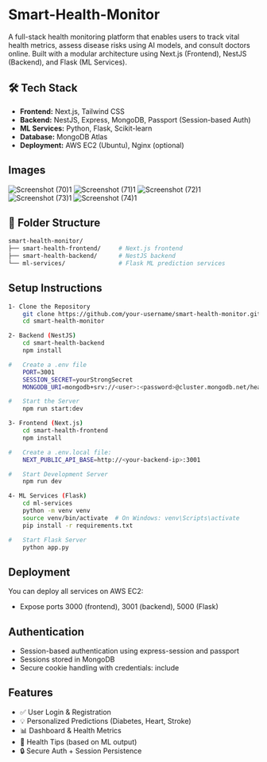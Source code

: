 # Smart-Health-Monitor
A full-stack health monitoring platform that enables users to track vital health metrics, assess disease risks using AI models, and consult doctors online. Built with a modular architecture using Next.js (Frontend), NestJS (Backend), and Flask (ML Services).

## 🛠️ Tech Stack
- **Frontend:** Next.js, Tailwind CSS
- **Backend:** NestJS, Express, MongoDB, Passport (Session-based Auth)
- **ML Services:** Python, Flask, Scikit-learn
- **Database:** MongoDB Atlas
- **Deployment:** AWS EC2 (Ubuntu), Nginx (optional)

## Images
![Screenshot (70)1](https://github.com/user-attachments/assets/f39428ba-9ef6-42fc-a5b7-8ec82afb82df)
![Screenshot (71)1](https://github.com/user-attachments/assets/68fd8f7e-ae53-4fa1-ad54-67d90335e23a)
![Screenshot (72)1](https://github.com/user-attachments/assets/d89d9ab2-e284-456d-8e7a-94b504862cce)
![Screenshot (73)1](https://github.com/user-attachments/assets/4d9bb48e-10f3-410a-896e-d50e81cb39a4)
![Screenshot (74)1](https://github.com/user-attachments/assets/2b795682-6e03-411f-9e7e-4ce9569a67f2)


## 📁 Folder Structure
```bash
smart-health-monitor/
├── smart-health-frontend/     # Next.js frontend
├── smart-health-backend/      # NestJS backend
└── ml-services/               # Flask ML prediction services
```

## Setup Instructions
```bash
1- Clone the Repository
    git clone https://github.com/your-username/smart-health-monitor.git
    cd smart-health-monitor

2- Backend (NestJS)
    cd smart-health-backend
    npm install

#   Create a .env file
    PORT=3001
    SESSION_SECRET=yourStrongSecret
    MONGODB_URI=mongodb+srv://<user>:<password>@cluster.mongodb.net/health_db

#   Start the Server
    npm run start:dev

3- Frontend (Next.js)
    cd smart-health-frontend
    npm install

#   Create a .env.local file:
    NEXT_PUBLIC_API_BASE=http://<your-backend-ip>:3001

#   Start Development Server
    npm run dev

4- ML Services (Flask)
    cd ml-services
    python -m venv venv
    source venv/bin/activate  # On Windows: venv\Scripts\activate
    pip install -r requirements.txt

#   Start Flask Server
    python app.py
```
## Deployment
You can deploy all services on AWS EC2:
- Expose ports 3000 (frontend), 3001 (backend), 5000 (Flask)

## Authentication
- Session-based authentication using express-session and passport
- Sessions stored in MongoDB
- Secure cookie handling with credentials: include

## Features
- ✅ User Login & Registration
- 💡 Personalized Predictions (Diabetes, Heart, Stroke)
- 📊 Dashboard & Health Metrics
- 📝 Health Tips (based on ML output)
- 🔒 Secure Auth + Session Persistence

